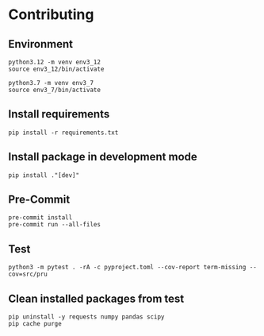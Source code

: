 # Contributing

## Environment

```shell
python3.12 -m venv env3_12
source env3_12/bin/activate
```

```shell
python3.7 -m venv env3_7
source env3_7/bin/activate
```

## Install requirements

```shell
pip install -r requirements.txt
```

## Install package in development mode

```shell
pip install ."[dev]"
```

## Pre-Commit

```shell
pre-commit install
pre-commit run --all-files
```

## Test

```shell
python3 -m pytest . -rA -c pyproject.toml --cov-report term-missing --cov=src/pru
```

## Clean installed packages from test

```shell
pip uninstall -y requests numpy pandas scipy
pip cache purge
```

